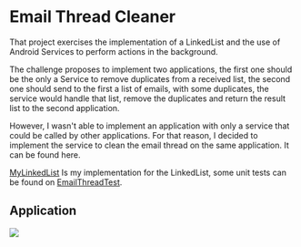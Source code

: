 # Email Thread Cleaner

That project exercises the implementation of a LinkedList and the use of Android Services to perform actions in the background.

The challenge proposes to implement two applications, the first one should be the only a Service to remove duplicates from a received list, the second one should send to the first a list of emails, with some duplicates, the service would handle that list, remove the duplicates and return the result list to the second application.

However, I wasn't able to implement an application with only a service that could be called by other applications. For that reason, I decided to implement the service to clean the email thread on the same application. It can be found here.

[MyLinkedList](app/src/main/java/com/silvanoalbuquerque/emailcleaner/model/mylinkedlist/MyLinkedList.java) Is my implementation for the LinkedList, some unit tests can be found on [EmailThreadTest](app/src/test/java/com/silvanoalbuquerque/emailcleaner/EmailThreadTest.java).

## Application

![](application.gif)
